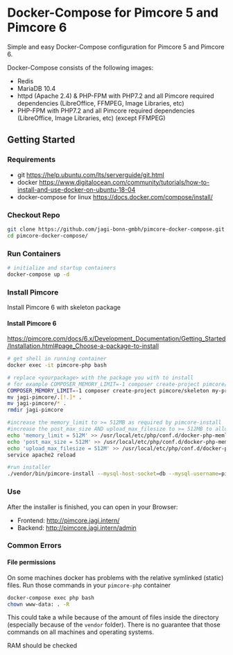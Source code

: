 # Docker-Compose for Pimcore 5 and Pimcore 6
Simple and easy Docker-Compose configuration for Pimcore 5 and Pimcore 6.

Docker-Compose consists of the following images:
 - Redis
 - MariaDB 10.4
 - httpd (Apache 2.4) & PHP-FPM with PHP7.2 and all Pimcore required dependencies (LibreOffice, FFMPEG, Image Libraries, etc)
 - PHP-FPM with PHP7.2 and all Pimcore required dependencies (LibreOffice, Image Libraries, etc) (except FFMPEG)
 
## Getting Started
### Requirements
* git
https://help.ubuntu.com/lts/serverguide/git.html
* docker
https://www.digitalocean.com/community/tutorials/how-to-install-and-use-docker-on-ubuntu-18-04
* docker-compose for linux
https://docs.docker.com/compose/install/

### Checkout Repo
```bash
git clone https://github.com/jagi-bonn-gmbh/pimcore-docker-compose.git
cd pimcore-docker-compose/
 ```
### Run Containers
```bash
# initialize and startup containers
docker-compose up -d
```
### Install Pimcore 
Install Pimcore 6 with skeleton package

#### Install Pimcore 6
https://pimcore.com/docs/6.x/Development_Documentation/Getting_Started/Installation.html#page_Choose-a-package-to-install
```bash
# get shell in running container
docker exec -it pimcore-php bash

# replace <yourpackage> with the package you with to install
# for example COMPOSER_MEMORY_LIMIT=-1 composer create-project pimcore/demo jagi-pimcore
COMPOSER_MEMORY_LIMIT=-1 composer create-project pimcore/skeleton my-project
mv jagi-pimcore/.[!.]* .
mv jagi-pimcore/* .
rmdir jagi-pimcore

#increase the memory_limit to >= 512MB as required by pimcore-install
#increase the post_max_size AND upload_max_filesize to >= 512MB to allow bigger files
echo 'memory_limit = 512M' >> /usr/local/etc/php/conf.d/docker-php-memlimit.ini;
echo 'post_max_size = 512M' >> /usr/local/etc/php/conf.d/docker-php-memlimit.ini;
echo 'upload_max_filesize = 512M' >> /usr/local/etc/php/conf.d/docker-php-memlimit.ini;
service apache2 reload

#run installer
./vendor/bin/pimcore-install --mysql-host-socket=db --mysql-username=pimcore --mysql-password=pimcore --mysql-database=pimcore 

 ```

### Use
After the installer is finished, you can open in your Browser:
* Frontend: http://pimcore.jagi.intern/
* Backend: http://pimcore.jagi.intern/admin

### Common Errors 

#### File permissions 
On some machines docker has problems with the relative symlinked (static) files. Run those commands in your `pimcore-php` container 

```bash 
docker-compose exec php bash 
chown www-data: . -R 
```

This could take a while because of the amount of files inside the directory (especially because of the `vendor` folder). There is no guarantee that those commands on all machines and operating systems. 

RAM should be checked


